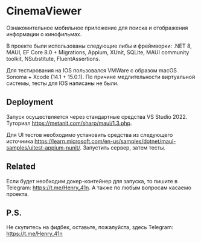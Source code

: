 
# CinemaViewer

Ознакомительное мобильное приложение для поиска и отображения информации о кинофильмах.

В проекте были использованы следующие либы и фреймворки:
.NET 8, MAUI, EF Core 8.0 + Migrations, Appium, XUnit, SQLite, MAUI community toolkit, NSubstitute, FluentAssertions.

Для тестирования на IOS пользовался VMWare с образом macOS Sonoma + Xcode (14.1 + 15.0.1). По причине медлительности виртуальной системы, тесты для IOS написаны не были.



## Deployment

Запуск осуществляется через стандартные средства VS Studio 2022.
Туториал https://metanit.com/sharp/maui/1.3.php.

Для UI тестов необходимо установить средства из следующего источника https://learn.microsoft.com/en-us/samples/dotnet/maui-samples/uitest-appium-nunit/. Запустить сервер, затем тесты.


## Related

Если будет необходим докер-контейнер для запуска, то пишите в Telegram: https://t.me/Henry_41n. А также по любым вопросам касаемо проекта.

## P.S.

Не скупитесь на фидбек, оставьте, пожалуйста, здесь Telegram: https://t.me/Henry_41n
